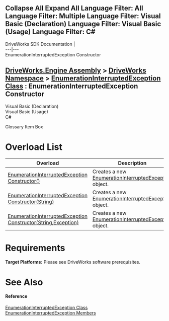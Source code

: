 Collapse All Expand All Language Filter: All  Language Filter: Multiple  Language Filter: Visual Basic (Declaration) Language Filter: Visual Basic (Usage) Language Filter: C#  
---  
DriveWorks SDK Documentation  |   
---|---  
EnumerationInterruptedException Constructor   
  
[DriveWorks.Engine Assembly](topic2156.md) > [DriveWorks Namespace](topic2159.md) > [EnumerationInterruptedException Class](topic2824.md) : EnumerationInterruptedException Constructor  
---  
  
Visual Basic (Declaration)    
Visual Basic (Usage)    
C# 

Glossary Item Box

# Overload List

Overload| Description  
---|---  
[EnumerationInterruptedException Constructor()](topic2831.md)| Creates a new [EnumerationInterruptedException](topic2824.md) object.   
[EnumerationInterruptedException Constructor(String)](topic2832.md)| Creates a new [EnumerationInterruptedException](topic2824.md) object.   
[EnumerationInterruptedException Constructor(String,Exception)](topic2833.md)| Creates a new [EnumerationInterruptedException](topic2824.md) object.   
  
# Requirements

**Target Platforms:** Please see DriveWorks software prerequisites.

# See Also

#### Reference

[EnumerationInterruptedException Class](topic2824.md)   
[EnumerationInterruptedException Members](topic2825.md)


